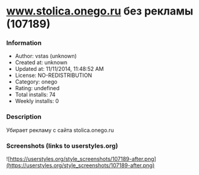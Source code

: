 # www.stolica.onego.ru без рекламы (107189)

### Information
- Author: vstas (unknown)
- Created at: unknown
- Updated at: 11/11/2014, 11:48:52 AM
- License: NO-REDISTRIBUTION
- Category: onego
- Rating: undefined
- Total installs: 74
- Weekly installs: 0


### Description
Убирает рекламу с сайта stolica.onego.ru


### Screenshots (links to userstyles.org)
![https://userstyles.org/style_screenshots/107189-after.png](https://userstyles.org/style_screenshots/107189-after.png)


